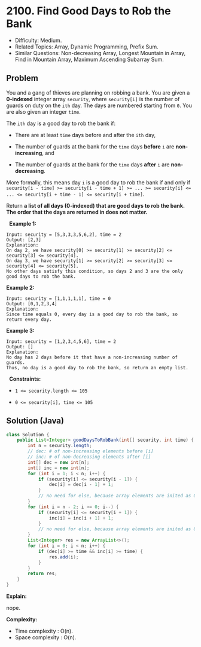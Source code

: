 # 2100. Find Good Days to Rob the Bank

- Difficulty: Medium.
- Related Topics: Array, Dynamic Programming, Prefix Sum.
- Similar Questions: Non-decreasing Array, Longest Mountain in Array, Find in Mountain Array, Maximum Ascending Subarray Sum.

## Problem

You and a gang of thieves are planning on robbing a bank. You are given a **0-indexed** integer array ```security```, where ```security[i]``` is the number of guards on duty on the ```ith``` day. The days are numbered starting from ```0```. You are also given an integer ```time```.

The ```ith``` day is a good day to rob the bank if:


	
- There are at least ```time``` days before and after the ```ith``` day,
	
- The number of guards at the bank for the ```time``` days **before** ```i``` are **non-increasing**, and
	
- The number of guards at the bank for the ```time``` days **after** ```i``` are **non-decreasing**.


More formally, this means day ```i``` is a good day to rob the bank if and only if ```security[i - time] >= security[i - time + 1] >= ... >= security[i] <= ... <= security[i + time - 1] <= security[i + time]```.

Return **a list of **all** days **(0-indexed) **that are good days to rob the bank**.** The order that the days are returned in does** ****not** matter.**

 
**Example 1:**

```
Input: security = [5,3,3,3,5,6,2], time = 2
Output: [2,3]
Explanation:
On day 2, we have security[0] >= security[1] >= security[2] <= security[3] <= security[4].
On day 3, we have security[1] >= security[2] >= security[3] <= security[4] <= security[5].
No other days satisfy this condition, so days 2 and 3 are the only good days to rob the bank.
```

**Example 2:**

```
Input: security = [1,1,1,1,1], time = 0
Output: [0,1,2,3,4]
Explanation:
Since time equals 0, every day is a good day to rob the bank, so return every day.
```

**Example 3:**

```
Input: security = [1,2,3,4,5,6], time = 2
Output: []
Explanation:
No day has 2 days before it that have a non-increasing number of guards.
Thus, no day is a good day to rob the bank, so return an empty list.
```

 
**Constraints:**


	
- ```1 <= security.length <= 105```
	
- ```0 <= security[i], time <= 105```



## Solution (Java)

```java
class Solution {
    public List<Integer> goodDaysToRobBank(int[] security, int time) {
        int n = security.length;
        // dec: # of non-increasing elements before [i]
        // inc: # of non-decreasing elements after [i]
        int[] dec = new int[n];
        int[] inc = new int[n];
        for (int i = 1; i < n; i++) {
            if (security[i] <= security[i - 1]) {
                dec[i] = dec[i - 1] + 1;
            }
            // no need for else, because array elements are inited as 0
        }
        for (int i = n - 2; i >= 0; i--) {
            if (security[i] <= security[i + 1]) {
                inc[i] = inc[i + 1] + 1;
            }
            // no need for else, because array elements are inited as 0
        }
        List<Integer> res = new ArrayList<>();
        for (int i = 0; i < n; i++) {
            if (dec[i] >= time && inc[i] >= time) {
                res.add(i);
            }
        }
        return res;
    }
}
```

**Explain:**

nope.

**Complexity:**

* Time complexity : O(n).
* Space complexity : O(n).
